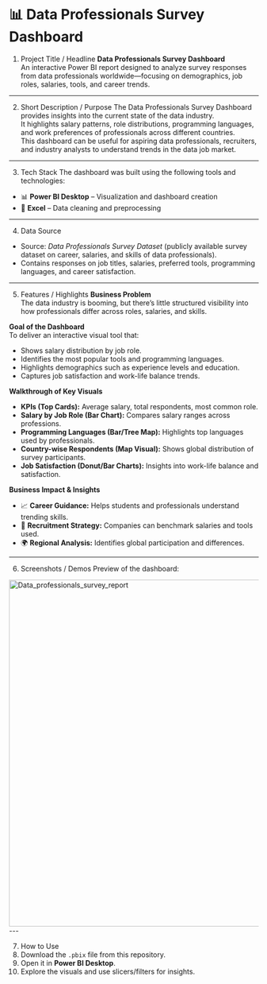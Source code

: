 # 📊 Data Professionals Survey Dashboard

1. Project Title / Headline
**Data Professionals Survey Dashboard**  
An interactive Power BI report designed to analyze survey responses from data professionals worldwide—focusing on demographics, job roles, salaries, tools, and career trends.
---

2. Short Description / Purpose
  The Data Professionals Survey Dashboard provides insights into the current state of the data industry.  
  It highlights salary patterns, role distributions, programming languages, and work preferences of professionals across different countries.  
  This dashboard can be useful for aspiring data professionals, recruiters, and industry analysts to understand trends in the data job market.
---

3. Tech Stack
The dashboard was built using the following tools and technologies:  
- 📊 **Power BI Desktop** – Visualization and dashboard creation  
- 📂 **Excel** – Data cleaning and preprocessing 
---

4. Data Source
- Source: *Data Professionals Survey Dataset* (publicly available survey dataset on career, salaries, and skills of data professionals).  
- Contains responses on job titles, salaries, preferred tools, programming languages, and career satisfaction.  
---

5. Features / Highlights
**Business Problem**  
The data industry is booming, but there’s little structured visibility into how professionals differ across roles, salaries, and skills.  

**Goal of the Dashboard**  
To deliver an interactive visual tool that:  
- Shows salary distribution by job role.  
- Identifies the most popular tools and programming languages.  
- Highlights demographics such as experience levels and education.  
- Captures job satisfaction and work-life balance trends.  

**Walkthrough of Key Visuals**  
- **KPIs (Top Cards):** Average salary, total respondents, most common role.  
- **Salary by Job Role (Bar Chart):** Compares salary ranges across professions.  
- **Programming Languages (Bar/Tree Map):** Highlights top languages used by professionals.  
- **Country-wise Respondents (Map Visual):** Shows global distribution of survey participants.  
- **Job Satisfaction (Donut/Bar Charts):** Insights into work-life balance and satisfaction.  

**Business Impact & Insights**  
- 📈 **Career Guidance:** Helps students and professionals understand trending skills.  
- 💼 **Recruitment Strategy:** Companies can benchmark salaries and tools used.  
- 🌍 **Regional Analysis:** Identifies global participation and differences.  

---

6. Screenshots / Demos
Preview of the dashboard:  

<img width="1238" height="698" alt="Data_professionals_survey_report" src="https://github.com/user-attachments/assets/92a0bb4c-6d0e-4ac8-a4c9-1dc8f0269be8" />
---

7. How to Use
1. Download the `.pbix` file from this repository.  
2. Open it in **Power BI Desktop**.  
3. Explore the visuals and use slicers/filters for insights.
